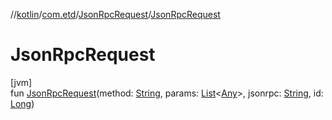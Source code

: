 //[kotlin](../../../index.md)/[com.etd](../index.md)/[JsonRpcRequest](index.md)/[JsonRpcRequest](-json-rpc-request.md)

# JsonRpcRequest

[jvm]\
fun [JsonRpcRequest](-json-rpc-request.md)(method: [String](https://kotlinlang.org/api/latest/jvm/stdlib/kotlin/-string/index.html), params: [List](https://kotlinlang.org/api/latest/jvm/stdlib/kotlin.collections/-list/index.html)&lt;[Any](https://kotlinlang.org/api/latest/jvm/stdlib/kotlin/-any/index.html)&gt;, jsonrpc: [String](https://kotlinlang.org/api/latest/jvm/stdlib/kotlin/-string/index.html), id: [Long](https://kotlinlang.org/api/latest/jvm/stdlib/kotlin/-long/index.html))
